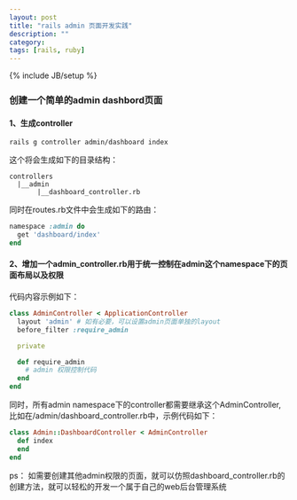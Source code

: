 ```yaml
---
layout: post
title: "rails admin 页面开发实践"
description: ""
category: 
tags: [rails, ruby]
---
```

{% include JB/setup %}

### 创建一个简单的admin dashbord页面

#### 1、生成controller

```shell
rails g controller admin/dashboard index
```

这个将会生成如下的目录结构：

```shell
controllers
  |__admin
       |__dashboard_controller.rb
```

同时在routes.rb文件中会生成如下的路由：

```ruby
namespace :admin do
  get 'dashboard/index'
end
```

#### 2、增加一个admin_controller.rb用于统一控制在admin这个namespace下的页面布局以及权限

代码内容示例如下：

```ruby
class AdminController < ApplicationController
  layout 'admin' # 如有必要，可以设置admin页面单独的layout
  before_filter :require_admin

  private

  def require_admin
    # admin 权限控制代码
  end
end
```

同时，所有admin namespace下的controller都需要继承这个AdminController,比如在/admin/dashboard_controller.rb中，示例代码如下：

```ruby
class Admin::DashboardController < AdminController
  def index
  end
end
```

ps： 如需要创建其他admin权限的页面，就可以仿照dashboard_controller.rb的创建方法，就可以轻松的开发一个属于自己的web后台管理系统